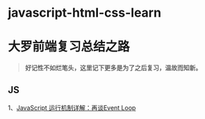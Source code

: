 # javascript-html-css-learn

# 大罗前端复习总结之路
> #### 好记性不如烂笔头，这里记下更多是为了之后复习，温故而知新。

## JS
1、[JavaScript 运行机制详解：再谈Event Loop](https://github.com/Luoyangs/javascript-html-css-learn/blob/master/javascript/JavaScript%20%E8%BF%90%E8%A1%8C%E6%9C%BA%E5%88%B6%E8%AF%A6%E8%A7%A3%EF%BC%9A%E5%86%8D%E8%B0%88Event%20Loop.md)
